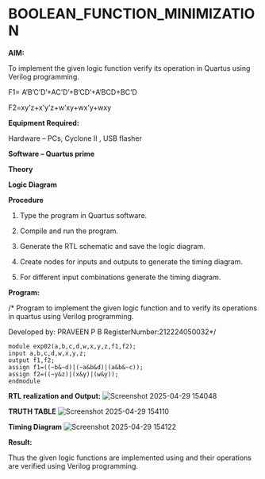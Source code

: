 # BOOLEAN_FUNCTION_MINIMIZATION

**AIM:**

To implement the given logic function verify its operation in Quartus using Verilog programming.

F1= A’B’C’D’+AC’D’+B’CD’+A’BCD+BC’D 

F2=xy’z+x’y’z+w’xy+wx’y+wxy

**Equipment Required:**

Hardware – PCs, Cyclone II , USB flasher

**Software – Quartus prime**

**Theory**

**Logic Diagram**

**Procedure**

1.	Type the program in Quartus software.

2.	Compile and run the program.

3.	Generate the RTL schematic and save the logic diagram.

4.	Create nodes for inputs and outputs to generate the timing diagram.

5.	For different input combinations generate the timing diagram.


**Program:**

/* Program to implement the given logic function and to verify its operations in quartus using Verilog programming. 

Developed by: PRAVEEN P B
RegisterNumber:212224050032*/
```
module exp02(a,b,c,d,w,x,y,z,f1,f2);
input a,b,c,d,w,x,y,z;
output f1,f2;
assign f1=((~b&~d)|(~a&b&d)|(a&b&~c));
assign f2=((~y&z)|(x&y)|(w&y));
endmodule
```




**RTL realization and Output:**
![Screenshot 2025-04-29 154048](https://github.com/user-attachments/assets/8ed2a577-f88b-4d3b-8cd2-6d1ecf4152c1)


**TRUTH TABLE**
![Screenshot 2025-04-29 154110](https://github.com/user-attachments/assets/32d9dfe4-ba0a-4921-9ecb-1712a3a65c0f)

**Timing Diagram**
![Screenshot 2025-04-29 154122](https://github.com/user-attachments/assets/9a5453e6-e8bd-46cc-a29e-e8f5dd1236b2)

**Result:**

Thus the given logic functions are implemented using and their operations are verified using Verilog programming.

